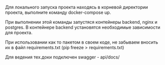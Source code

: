 Для локального запуска проекта находясь в корневой директории проекта, выполните команду docker-compose up.

При выполнении этой команды запустяся контейнеры backend, nginx и postgres. В контейнере backend установятся необходимые зависимости для проекта.

При использовании как то пакетом в своем коде, не забываем вносить их в файл requirements.txt (pip freeze > requirements.txt)

Для ведения тех.доки подключен swagger - api/docs/


